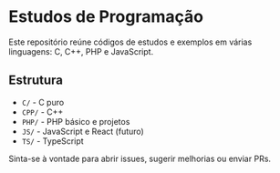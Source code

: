 # Estudos de Programação

Este repositório reúne códigos de estudos e exemplos em várias linguagens: C, C++, PHP e JavaScript.

## Estrutura

- `C/` - C puro
- `CPP/` - C++
- `PHP/` - PHP básico e projetos
- `JS/` - JavaScript e React (futuro)
- `TS/` - TypeScript


Sinta-se à vontade para abrir issues, sugerir melhorias ou enviar PRs.

